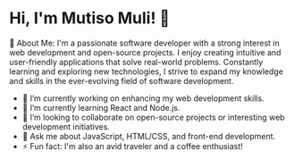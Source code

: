 # Hi, I'm Mutiso Muli! 👋

💫 About Me:
I'm a passionate software developer with a strong interest in web development and open-source projects. I enjoy creating intuitive and user-friendly applications that solve real-world problems. Constantly learning and exploring new technologies, I strive to expand my knowledge and skills in the ever-evolving field of software development.

- 🔭 I’m currently working on enhancing my web development skills.
- 🌱 I’m currently learning React and Node.js.
- 👯 I’m looking to collaborate on open-source projects or interesting web development initiatives.
- 💬 Ask me about JavaScript, HTML/CSS, and front-end development.
- ⚡ Fun fact: I'm also an avid traveler and a coffee enthusiast!

